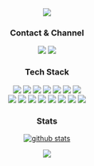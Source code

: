 <div align='center'>
  <img src="https://capsule-render.vercel.app/api?type=shark&color=9187FF&height=250&section=header&text=Suyeon%20Son&fontSize=70&animation=fadeIn&fontColor=FFFFFF&fontAlignY=40" />

  ### Contact & Channel
  <a href="https://suyeoniii.tistory.com/"><img src="https://img.shields.io/badge/Blog-000000?style=flat-square&logo=Storyblok&logoColor=white"/></a>
  <a href="mailto:ssy4230@gmail.com"><img src="https://img.shields.io/badge/Gmail-EA4335?style=flat-square&logo=Gmail&logoColor=white"/></a>
  <br/>
  
  ### Tech Stack
  <img src="https://img.shields.io/badge/Typescript-3178C6?style=flat-square&logo=TypeScript&logoColor=white"/>
  <img src="https://img.shields.io/badge/NestJS-E0234E?style=flat-square&logo=NestJS&logoColor=white"/>
  <img src="https://img.shields.io/badge/Node.js-339933?style=flat-square&logo=Node.js&logoColor=white"/>
  <img src="https://img.shields.io/badge/Javascript-F7DF1E?style=flat-square&logo=Javascript&logoColor=white"/>
  <img src="https://img.shields.io/badge/Mysql-4479A1?style=flat-square&logo=Mysql&logoColor=white"/>
  <img src="https://img.shields.io/badge/NGINX-009639?style=flat-square&logo=NGINX&logoColor=white"/>
  <img src="https://img.shields.io/badge/aws-232F3E?style=flat-square&logo=Amazon AWS&logoColor=white"/>
  <br/>
  <img src="https://img.shields.io/badge/Jest-C21325?style=flat-square&logo=Jest&logoColor=white"/>
  <img src="https://img.shields.io/badge/React-61DAFB?style=flat-square&logo=React&logoColor=black"/>
  <img src="https://img.shields.io/badge/Spring Boot-6DB33F?style=flat-square&logo=Spring Boot&logoColor=white"/>
  <img src="https://img.shields.io/badge/Git-F05032?style=flat-square&logo=Git&logoColor=white"/>
  <img src="https://img.shields.io/badge/GitHub-181717?style=flat-square&logo=GitHub&logoColor=white"/>
  <img src="https://img.shields.io/badge/VSCode-007ACC?style=flat-square&logo=Visual Studio Code&logoColor=white"/>
  <img src="https://img.shields.io/badge/DataGrip-000000?style=flat-square&logo=DataGrip&logoColor=white"/>
  <img src="https://img.shields.io/badge/IntelliJ-000000?style=flat-square&logo=IntelliJ IDEA&logoColor=white"/>
  <br/>
  
  ### Stats
  [![github stats](https://github-readme-stats.vercel.app/api?username=suyeoniii&show_icons=true&hide_border=true&theme=dracula)](https://github.com/suyeoniii)
  <br/>
  
  <!--[![Top Langs](https://github-readme-stats.vercel.app/api/top-langs/?username=suyeoniii&layout=compact&theme=dracula)](https://github.com/suyeoniii)-->

  <a href="https://hits.seeyoufarm.com"><img src="https://hits.seeyoufarm.com/api/count/incr/badge.svg?url=https%3A%2F%2Fgithub.com%2Fsuyeoniii&count_bg=%238E7FF7&title_bg=%23555555&icon=github.svg&icon_color=%23E7E7E7&title=hits&edge_flat=false"/></a>
  
</div>
